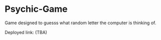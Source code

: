 # Psychic-Game

Game designed to guesss what random letter the computer is thinking of.  

Deployed link: (TBA)
